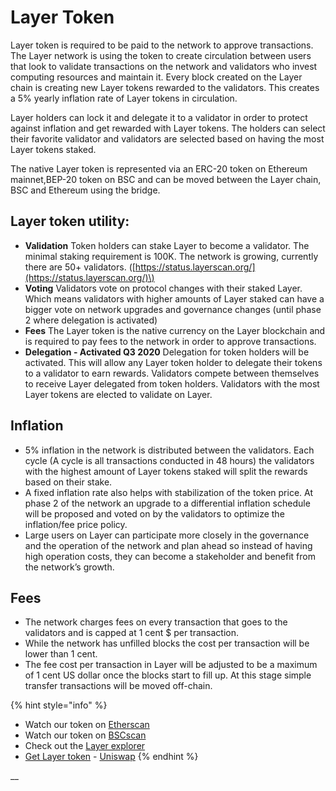 # Layer Token

Layer token is required to be paid to the network to approve transactions. The Layer network is using the token to create circulation between users that look to validate transactions on the network and validators who invest computing resources and maintain it. Every block created on the Layer chain is creating new Layer tokens rewarded to the validators. This creates a 5% yearly inflation rate of Layer tokens in circulation.

Layer holders can lock it and delegate it to a validator in order to protect against inflation and get rewarded with Layer tokens. The holders can select their favorite validator and validators are selected based on having the most Layer tokens staked.

The native Layer token is represented via an ERC-20 token on Ethereum mainnet,BEP-20 token on BSC and can be moved between the Layer chain, BSC and Ethereum using the bridge.

## Layer token utility:

* **Validation** Token holders can stake Layer to become a validator. The minimal staking requirement is 100K. The network is growing, currently there are 50+ validators. \([https://status.layerscan.org/](https://status.layerscan.org/)\)
* **Voting** Validators vote on protocol changes with their staked Layer. Which means validators with higher amounts of Layer staked can have a bigger vote on network upgrades and governance changes \(until phase 2 where delegation is activated\)
* **Fees** The Layer token is the native currency on the Layer blockchain and is required to pay fees to the network in order to approve transactions.
* **Delegation - Activated Q3 2020** Delegation for token holders will be activated. This will allow any Layer token holder to delegate their tokens to a validator to earn rewards. Validators compete between themselves to receive Layer delegated from token holders. Validators with the most Layer tokens are elected to validate on Layer.

## **Inflation**

* 5% inflation in the network is distributed between the validators. Each cycle \(A cycle is all transactions conducted in 48 hours\) the validators with the highest amount of Layer tokens staked will split the rewards based on their stake.
* A fixed inflation rate also helps with stabilization of the token price. At phase 2 of the network an upgrade to a differential inflation schedule will be proposed and voted on by the validators to optimize the inflation/fee price policy. 
* Large users on Layer can participate more closely in the governance and the operation of the network and plan ahead so instead of having high operation costs, they can become a stakeholder and benefit from the network’s growth. 

## **Fees**

* The network charges fees on every transaction that goes to the validators and is capped at 1 cent $ per transaction.
* While the network has unfilled blocks the cost per transaction will be lower than 1 cent. 
* The fee cost per transaction in Layer will be adjusted to be a maximum of 1 cent US dollar once the blocks start to fill up. At this stage simple transfer transactions will be moved off-chain.

{% hint style="info" %}
* Watch our token on [Etherscan](https://etherscan.io/token/0x970b9bb2c0444f5e81e9d0efb84c8ccdcdcaf84d)
* Watch our token on [BSCscan](https://bscscan.com/token/0x5857c96dae9cf8511b08cb07f85753c472d36ea3)
* Check out the [Layer explorer](https://layerscan.org/)
* [Get Layer token](https://uniswap.exchange/swap/0x970B9bB2C0444F5E81e9d0eFb84C8ccdcdcAf84d) - [Uniswap](https://uniswap.exchange/swap?outputCurrency=0x970B9bB2C0444F5E81e9d0eFb84C8ccdcdcAf84d)
{% endhint %}

\_\_

